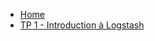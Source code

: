 * [Home](/)
* [TP 1 - Introduction à Logstash](/tps/tp-1.md)
<!-- * [TP 2 - Ingestion de données en temps réel](/tps/tp-2.md)
* [TP 3 - Dashboarding avec Kibana](/tps/tp-3.md)
* [TP 4 - Visualisations de données COVID](/tps/tp-4.md)
* [TP 5 - Machine Learning](/tps/tp-5.md)
* [TP 6 - Rollups](/tps/tp-6.md)
* [TP 7 - Canvas](/tps/tp-7.md)
* [TP 8 - TP Noté](/tps/tp-note-2.md)
* [TP 7 - TP Noté](/tps/tp-note.md)
* [TP bonus 1 - Installation ELK local](/tps/tp-bonus.md)
* [TP bonus 2 - Elasticsearch queries](/tps/tp-bonus-2.md)
--> 